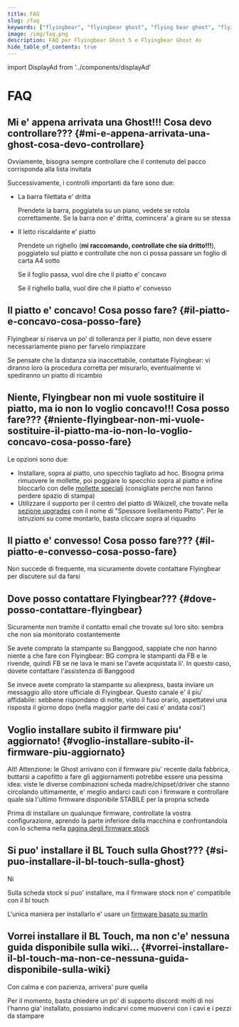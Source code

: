 ```yaml
---
title: FAQ
slug: /faq
keywords: ["flyingbear", "flyingbear ghost", "flying bear ghost", "flyingbear ghost FAQ", "flying bear ghost FAQ", "3d printing", "aliexpress", "banggood"]
image: /img/faq.png
description: FAQ per Flyingbear Ghost 5 e Flyingbear Ghost 4s
hide_table_of_contents: true
---
```

import DisplayAd from '../components/displayAd'


# FAQ

## Mi e' appena arrivata una Ghost!!! Cosa devo controllare??? {#mi-e-appena-arrivata-una-ghost-cosa-devo-controllare}

Ovviamente, bisogna sempre controllare che il contenuto del pacco corrisponda alla lista invitata

Successivamente, i controlli importanti da fare sono due:

- La barra filettata e' dritta
  
  Prendete la barra, poggiatela su un piano, vedete se rotola correttamente. Se la barra non e' dritta, comincera' a girare su se stessa

- Il letto riscaldante e' piatto

  Prendete un righello (**mi raccomando, controllate che sia dritto!!!**), poggiatelo sul piatto e controllate che non ci possa passare un foglio di carta A4 sotto
  
  Se il foglio passa, vuol dire che il piatto e' concavo

  Se il righello balla, vuol dire che il piatto e' convesso


## Il piatto e' concavo! Cosa posso fare? {#il-piatto-e-concavo-cosa-posso-fare}

Flyingbear si riserva un po' di tolleranza per il piatto, non deve essere necessariamente piano per farvelo rimpiazzare

Se pensate che la distanza sia inaccettabile, contattate Flyingbear: vi diranno loro la procedura corretta per misurarlo, eventualmente vi spediranno un piatto di ricambio

<DisplayAd/>

## Niente, Flyingbear non mi vuole sostituire il piatto, ma io non lo voglio concavo!!! Cosa posso fare??? {#niente-flyingbear-non-mi-vuole-sostituire-il-piatto-ma-io-non-lo-voglio-concavo-cosa-posso-fare}

Le opzioni sono due:
- Installare, sopra al piatto, uno specchio tagliato ad hoc. Bisogna prima rimuovere le mollette, poi poggiare lo specchio sopra al piatto e infine bloccarlo con delle [mollette speciali](https://amzn.to/3niWm4Z) (consigliate perche non fanno perdere spazio di stampa)
- Utilizzare il supporto per il centro del piatto di Wikizell, che trovate nella [sezione upgrades](upgrades) con il nome di "Spessore livellamento Piatto". Per le istruzioni su come montarlo, basta cliccare sopra al riquadro

## Il piatto e' convesso! Cosa posso fare??? {#il-piatto-e-convesso-cosa-posso-fare}
Non succede di frequente, ma sicuramente dovete contattare Flyingbear per discutere sul da farsi

## Dove posso contattare Flyingbear??? {#dove-posso-contattare-flyingbear}
Sicuramente non tramite il contatto email che trovate sul loro sito: sembra che non sia monitorato costantemente

Se avete comprato la stampante su Banggood, sappiate che non hanno niente a che fare con Flyingbear: BG compra le stampanti da FB e le rivende, quindi FB se ne lava le mani se l'avete acquistata li'. In questo caso, dovete contattare l'assistenza di Banggood

Se invece avete comprato la stampante su aliexpress, basta inviare un messaggio allo store ufficiale di Flyingbear. Questo canale e' il piu' affidabile: sebbene rispondano di notte, visto il fuso orario, aspettatevi una risposta il giorno dopo (nella maggior parte dei casi e' andata cosi')

<DisplayAd/>

## Voglio installare subito il firmware piu' aggiornato! {#voglio-installare-subito-il-firmware-piu-aggiornato}
Alt! Attenzione: le Ghost arrivano con il firmware piu' recente dalla fabbrica, buttarsi a capofitto a fare gli aggiornamenti potrebbe essere una pessima idea: viste le diverse combinazioni scheda madre/chipset/driver che stanno circolando ultimamente, e' meglio andarci cauti con i firmware e controllare quale sia l'ultimo firmware disponibile STABILE per la propria scheda

Prima di installare un qualunque firmware, controllate la vostra configurazione, aprendo la parte inferiore della macchina e confrontandola con lo schema nella [pagina degli firmware stock](docs/firmware/firmware_stock)

## Si puo' installare il BL Touch sulla Ghost??? {#si-puo-installare-il-bl-touch-sulla-ghost}
Ni

Sulla scheda stock si puo' installare, ma il firmware stock non e' compatibile con il bl touch

L'unica maniera per installarlo e' usare un [firmware basato su marlin](docs/marlin/firmware_compilato)

## Vorrei installare il BL Touch, ma non c'e' nessuna guida disponibile sulla wiki... {#vorrei-installare-il-bl-touch-ma-non-ce-nessuna-guida-disponibile-sulla-wiki}

Con calma e con pazienza, arrivera' pure quella

Per il momento, basta chiedere un po' di supporto discord: molti di noi l'hanno gia' installato, possiamo indicarvi come muovervi con i cavi e i pezzi da stampare


<DisplayAd/>
